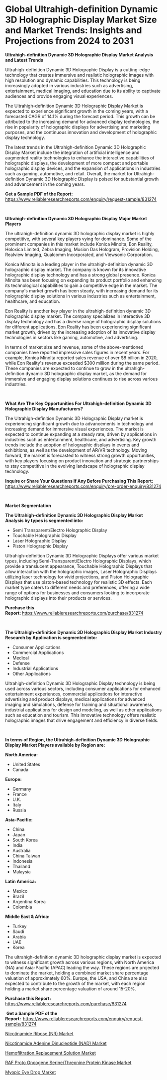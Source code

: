 <p><h1>Global Ultrahigh-definition Dynamic 3D Holographic Display Market Size and Market Trends: Insights and Projections from 2024 to 2031</h1></p><p><strong>Ultrahigh-definition Dynamic 3D Holographic Display Market Analysis and Latest Trends</strong></p>
<p><p>Ultrahigh-definition Dynamic 3D Holographic Display is a cutting-edge technology that creates immersive and realistic holographic images with high resolution and dynamic capabilities. This technology is being increasingly adopted in various industries such as advertising, entertainment, medical imaging, and education due to its ability to captivate audiences and provide engaging visual experiences.</p><p>The Ultrahigh-definition Dynamic 3D Holographic Display Market is expected to experience significant growth in the coming years, with a forecasted CAGR of 14.1% during the forecast period. This growth can be attributed to the increasing demand for advanced display technologies, the rise in popularity of holographic displays for advertising and marketing purposes, and the continuous innovation and development of holographic display technology.</p><p>The latest trends in the Ultrahigh-definition Dynamic 3D Holographic Display Market include the integration of artificial intelligence and augmented reality technologies to enhance the interactive capabilities of holographic displays, the development of more compact and portable holographic display devices, and the expansion of applications in industries such as gaming, automotive, and retail. Overall, the market for Ultrahigh-definition Dynamic 3D Holographic Display is poised for substantial growth and advancement in the coming years.</p></p>
<p><strong>Get a Sample PDF of the Report:&nbsp;</strong> <a href="https://www.reliableresearchreports.com/enquiry/request-sample/831274">https://www.reliableresearchreports.com/enquiry/request-sample/831274</a></p>
<p>&nbsp;</p>
<p><strong>Ultrahigh-definition Dynamic 3D Holographic Display Major Market Players</strong></p>
<p><p>The ultrahigh-definition dynamic 3D holographic display market is highly competitive, with several key players vying for dominance. Some of the prominent companies in this market include Konica Minolta, Eon Reality, Holoxica Limited, Zebra Imaging, Musion Das Hologram, Provision Holding, Realview Imaging, Qualcomm Incorporated, and Viewsonic Corporation.</p><p>Konica Minolta is a leading player in the ultrahigh-definition dynamic 3D holographic display market. The company is known for its innovative holographic display technology and has a strong global presence. Konica Minolta has been focusing on expanding its product portfolio and enhancing its technological capabilities to gain a competitive edge in the market. The company's market growth has been steady, with increasing demand for its holographic display solutions in various industries such as entertainment, healthcare, and education.</p><p>Eon Reality is another key player in the ultrahigh-definition dynamic 3D holographic display market. The company specializes in interactive 3D display technology and has a diverse range of holographic display solutions for different applications. Eon Reality has been experiencing significant market growth, driven by the increasing adoption of its innovative display technologies in sectors like gaming, automotive, and advertising.</p><p>In terms of market size and revenue, some of the above-mentioned companies have reported impressive sales figures in recent years. For example, Konica Minolta reported sales revenue of over $8 billion in 2020, while Eon Reality's revenue exceeded $300 million during the same period. These companies are expected to continue to grow in the ultrahigh-definition dynamic 3D holographic display market, as the demand for immersive and engaging display solutions continues to rise across various industries.</p></p>
<p>&nbsp;</p>
<p><strong>What Are The Key Opportunities For Ultrahigh-definition Dynamic 3D Holographic Display Manufacturers?</strong></p>
<p><p>The Ultrahigh-definition Dynamic 3D Holographic Display market is experiencing significant growth due to advancements in technology and increasing demand for immersive visual experiences. The market is expected to continue expanding at a steady rate, driven by applications in industries such as entertainment, healthcare, and advertising. Key growth trends include the adoption of holographic displays in events and exhibitions, as well as the development of AR/VR technology. Moving forward, the market is forecasted to witness strong growth opportunities, with key players focusing on product innovation and strategic partnerships to stay competitive in the evolving landscape of holographic display technology.</p></p>
<p><strong>Inquire or Share Your Questions If Any Before Purchasing This Report:</strong> <a href="https://www.reliableresearchreports.com/enquiry/pre-order-enquiry/831274">https://www.reliableresearchreports.com/enquiry/pre-order-enquiry/831274</a></p>
<p>&nbsp;</p>
<p><strong>Market Segmentation</strong></p>
<p><strong>The Ultrahigh-definition Dynamic 3D Holographic Display Market Analysis by types is segmented into:</strong></p>
<p><ul><li>Semi Transparent/Electro Holographic Display</li><li>Touchable Holographic Display</li><li>Laser Holographic Display</li><li>Piston Holographic Display</li></ul></p>
<p><p>Ultrahigh-definition Dynamic 3D Holographic Displays offer various market types, including Semi-Transparent/Electro Holographic Displays, which provide a translucent appearance, Touchable Holographic Displays that allow interaction with the holographic images, Laser Holographic Displays utilizing laser technology for vivid projections, and Piston Holographic Displays that use piston-based technology for realistic 3D effects. Each market type caters to different needs and preferences, offering a wide range of options for businesses and consumers looking to incorporate holographic displays into their products or services.</p></p>
<p><strong>Purchase this Report:&nbsp;</strong><a href="https://www.reliableresearchreports.com/purchase/831274">https://www.reliableresearchreports.com/purchase/831274</a></p>
<p>&nbsp;</p>
<p><strong>The Ultrahigh-definition Dynamic 3D Holographic Display Market Industry Research by Application is segmented into:</strong></p>
<p><ul><li>Consumer Applications</li><li>Commercial Applications</li><li>Medical</li><li>Defense</li><li>Industrial Applications</li><li>Other Applications</li></ul></p>
<p><p>Ultrahigh-definition Dynamic 3D Holographic Display technology is being used across various sectors, including consumer applications for enhanced entertainment experiences, commercial applications for interactive advertising and product displays, medical applications for advanced imaging and simulations, defense for training and situational awareness, industrial applications for design and modeling, as well as other applications such as education and tourism. This innovative technology offers realistic holographic images that drive engagement and efficiency in diverse fields.</p></p>
<p>&nbsp;</p>
<p><strong>In terms of Region, the Ultrahigh-definition Dynamic 3D Holographic Display Market Players available by Region are:</strong></p>
<p>
    <p> <strong> North America: </strong>
        <ul>
            <li>United States</li>
            <li>Canada</li>
        </ul>
        </p> 
    <p> <strong> Europe: </strong>
        <ul>
            <li>Germany</li>
            <li>France</li>
            <li>U.K.</li>
            <li>Italy</li>
            <li>Russia</li>
        </ul>
        </p> 
    <p> <strong> Asia-Pacific: </strong>
        <ul>
            <li>China</li>
            <li>Japan</li>
            <li>South Korea</li>
            <li>India</li>
            <li>Australia</li>
            <li>China Taiwan</li>
            <li>Indonesia</li>
            <li>Thailand</li>
            <li>Malaysia</li>
        </ul>
        </p> 
    <p> <strong> Latin America: </strong>
        <ul>
            <li>Mexico</li>
            <li>Brazil</li>
            <li>Argentina Korea</li>
            <li>Colombia</li>
        </ul>
        </p> 
    <p> <strong> Middle East & Africa: </strong>
        <ul>
            <li>Turkey</li>
            <li>Saudi</li>
            <li>Arabia</li>
            <li>UAE</li>
            <li>Korea</li>
        </ul>
    </p>
    </p>
<p><p>The ultrahigh-definition dynamic 3D holographic display market is expected to witness significant growth across various regions, with North America (NA) and Asia-Pacific (APAC) leading the way. These regions are projected to dominate the market, holding a combined market share percentage valuation of approximately 60%. Europe, the USA, and China are also expected to contribute to the growth of the market, with each region holding a market share percentage valuation of around 15-20%.</p></p>
<p><strong>Purchase this Report: </strong><a href="https://www.reliableresearchreports.com/purchase/831274">https://www.reliableresearchreports.com/purchase/831274</a></p>
<p>&nbsp;<strong>Get a Sample PDF of the Report:&nbsp;&nbsp;</strong><a href="https://www.reliableresearchreports.com/enquiry/request-sample/831274">https://www.reliableresearchreports.com/enquiry/request-sample/831274</a></p>
<p><strong></strong></p>
<p><p><a href="https://medium.com/@rosejohnson762014/nicotinamide-ribose-nr-market-research-report-its-history-and-forecast-2024-to-2031-614a675a8714">Nicotinamide Ribose (NR) Market</a></p><p><a href="https://medium.com/@rosejohnson762014/nicotinamide-adenine-dinucleotide-nad-market-size-cagr-trends-2024-2030-9e812da22128">Nicotinamide Adenine Dinucleotide (NAD) Market</a></p><p><a href="https://medium.com/@sarademiri71/hemofiltration-replacement-solution-market-insights-into-market-cagr-market-trends-and-growth-d1e1026bd190">Hemofiltration Replacement Solution Market</a></p><p><a href="https://medium.com/@ashleyhills1920/raf-proto-oncogene-serine-threonine-protein-kinase-market-trends-forecast-and-competitive-3885a7e82ecb">RAF Proto Oncogene Serine/Threonine Protein Kinase Market</a></p><p><a href="https://medium.com/@sarademiri71/myopic-eye-drop-market-comprehensive-assessment-by-type-application-and-geography-55bc4d2370fa">Myopic Eye Drop Market</a></p></p>